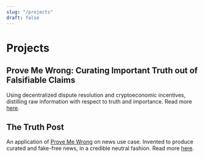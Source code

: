 ```yaml
---
slug: "/projects"
draft: false
---
```


# Projects

## Prove Me Wrong: Curating Important Truth out of Falsifiable Claims
Using decentralized dispute resolution and cryptoeconomic incentives, distilling raw information with respect to truth and importance. 
Read more [here](/projects/prove-me-wrong).

## The Truth Post

An application of [Prove Me Wrong](/projects/prove-me-wrong) on news use case. Invented to produce curated and fake-free news, in a credible neutral fashion. Read more [here](/projects/the-truth-post).
